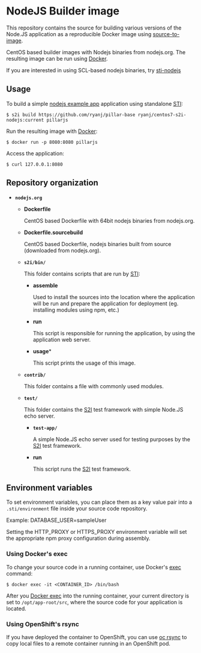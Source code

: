 NodeJS Builder image
===================

This repository contains the source for building various versions of
the Node.JS application as a reproducible Docker image using
[source-to-image](https://github.com/openshift/source-to-image).

CentOS based builder images with Nodejs binaries from nodejs.org.
The resulting image can be run using [Docker](http://docker.io).

If you are interested in using SCL-based nodejs binaries, try [sti-nodejs](https://github.com/openshift/sti-nodejs)

Usage
---------------------
To build a simple [nodejs example app](https://github.com/ryanj/pillar-base) application using standalone [STI](https://github.com/openshift/source-to-image):

```
$ s2i build https://github.com/ryanj/pillar-base ryanj/centos7-s2i-nodejs:current pillarjs
```

Run the resulting image with [Docker](http://docker.io):

```
$ docker run -p 8080:8080 pillarjs
```

Access the application:
```
$ curl 127.0.0.1:8080
```

Repository organization
------------------------
* **`nodejs.org`**

    * **Dockerfile**

        CentOS based Dockerfile with 64bit nodejs binaries from nodejs.org.

    * **Dockerfile.sourcebuild**

        CentOS based Dockerfile, nodejs binaries built from source (downloaded from nodejs.org).

    * **`s2i/bin/`**

        This folder contains scripts that are run by [STI](https://github.com/openshift/source-to-image):

        *   **assemble**

            Used to install the sources into the location where the application
            will be run and prepare the application for deployment (eg. installing
            modules using npm, etc.)

        *   **run**

            This script is responsible for running the application, by using the
            application web server.

        *   **usage***

            This script prints the usage of this image.

    * **`contrib/`**

        This folder contains a file with commonly used modules.

    * **`test/`**

        This folder contains the [S2I](https://github.com/openshift/source-to-image)
        test framework with simple Node.JS echo server.

        * **`test-app/`**

            A simple Node.JS echo server used for testing purposes by the [S2I](https://github.com/openshift/source-to-image) test framework.

        * **run**

            This script runs the [S2I](https://github.com/openshift/source-to-image) test framework.


Environment variables
---------------------

To set environment variables, you can place them as a key value pair into a `.sti/environment`
file inside your source code repository.

Example: DATABASE_USER=sampleUser

Setting the HTTP_PROXY or HTTPS_PROXY environment variable will set the appropriate npm proxy configuration during assembly.

### Using Docker's exec

To change your source code in a running container, use Docker's [exec](http://docker.io) command:
```
$ docker exec -it <CONTAINER_ID> /bin/bash
```

After you [Docker exec](http://docker.io) into the running container, your current directory is set to `/opt/app-root/src`, where the source code for your application is located.

### Using OpenShift's rsync

If you have deployed the container to OpenShift, you can use [oc rsync](https://docs.openshift.org/latest/dev_guide/copy_files_to_container.html) to copy local files to a remote container running in an OpenShift pod.
